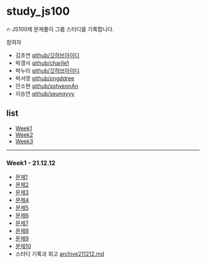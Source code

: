 # study_js100

🔥 JS100제 문제풀이 그룹 스터디를 기록합니다.

참여자

- 김초연 [github/깃허브아이디](깃허브주소)
- 박경서 [github/charile1](깃허브주소)
- 박누리 [github/깃허브아이디](깃허브주소)
- 박서영 [github/ongddree](깃허브주소)
- 안소현 [github/sohyeonAn](https://github.com/sohyeonAn)
- 이승연 [github/seungyyy](깃허브주소)

## list

- [Week1](#Week1)
- [Week2](#week2)
- [Week3](#week3)

---

### <span id="Week1">Week1 - 21.12.12</span>

- [문제1]()
- [문제2]()
- [문제3]()
- [문제4]()
- [문제5]()
- [문제6]()
- [문제7]()
- [문제8]()
- [문제9]()
- [문제10]()
- 스터디 기록과 회고 [archive211212.md](https://github.com/nurimeansworld/study_jsDeepDive/blob/main/Week2/archive211209.md)
